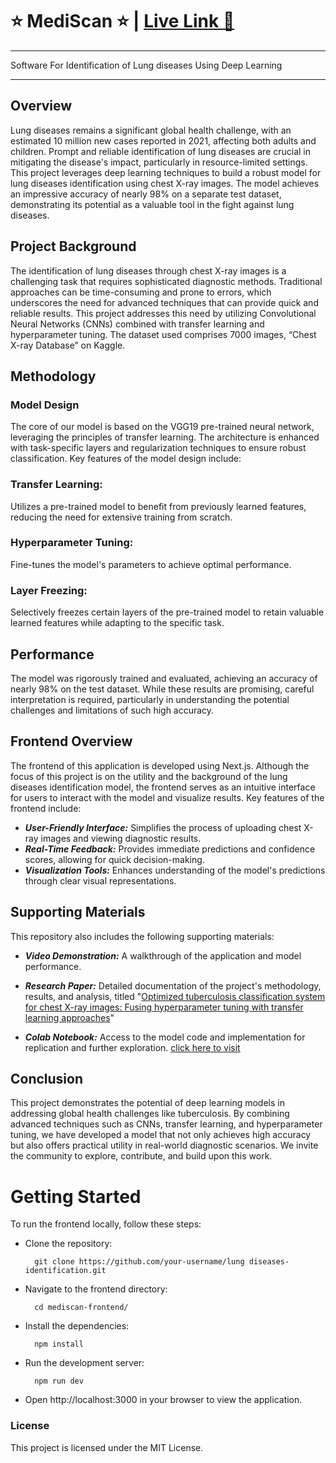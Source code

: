 # ⭐ MediScan ⭐ | [ Live Link 🚀 ](https://mediscan-frontend.vercel.app/)
***
Software For Identification of Lung diseases Using Deep Learning
***

## Overview
Lung diseases remains a significant global health challenge, with an estimated 10 million new cases reported in 2021, affecting both adults and children. Prompt and reliable identification of lung diseases are crucial in mitigating the disease's impact, particularly in resource-limited settings. This project leverages deep learning techniques to build a robust model for lung diseases identification using chest X-ray images. The model achieves an impressive accuracy of nearly 98% on a separate test dataset, demonstrating its potential as a valuable tool in the fight against lung diseases.

## Project Background
The identification of lung diseases through chest X-ray images is a challenging task that requires sophisticated diagnostic methods. Traditional approaches can be time-consuming and prone to errors, which underscores the need for advanced techniques that can provide quick and reliable results. This project addresses this need by utilizing Convolutional Neural Networks (CNNs) combined with transfer learning and hyperparameter tuning. The dataset used comprises 7000 images, “Chest X-ray Database” on Kaggle.

## Methodology
### Model Design
The core of our model is based on the VGG19 pre-trained neural network, leveraging the principles of transfer learning. The architecture is enhanced with task-specific layers and regularization techniques to ensure robust classification. Key features of the model design include:

### Transfer Learning: 
Utilizes a pre-trained model to benefit from previously learned features, reducing the need for extensive training from scratch.
### Hyperparameter Tuning: 
Fine-tunes the model's parameters to achieve optimal performance.
### Layer Freezing: 
Selectively freezes certain layers of the pre-trained model to retain valuable learned features while adapting to the specific task.

## Performance
The model was rigorously trained and evaluated, achieving an accuracy of nearly 98% on the test dataset. While these results are promising, careful interpretation is required, particularly in understanding the potential challenges and limitations of such high accuracy.

## Frontend Overview
The frontend of this application is developed using Next.js. Although the focus of this project is on the utility and the background of the lung diseases identification model, the frontend serves as an intuitive interface for users to interact with the model and visualize results. Key features of the frontend include:

- ___User-Friendly Interface:___ Simplifies the process of uploading chest X-ray images and viewing diagnostic results.
- ___Real-Time Feedback:___ Provides immediate predictions and confidence scores, allowing for quick decision-making.
- ___Visualization Tools:___ Enhances understanding of the model's predictions through clear visual representations.

## Supporting Materials
This repository also includes the following supporting materials:

- ___Video Demonstration:___ A walkthrough of the application and model performance.


- ___Research Paper:___ Detailed documentation of the project's methodology, results, and analysis, titled "[Optimized tuberculosis classification system for chest X-ray images: Fusing hyperparameter tuning with transfer learning approaches](https://onlinelibrary.wiley.com/doi/10.1002/eng2.12906)"
  
- ___Colab Notebook:___ Access to the model code and implementation for replication and further exploration. [click here to visit](https://colab.research.google.com/drive/1C2-Bsngo6XcFNmUCwQpw2dTmJhInSp8h)




## Conclusion
This project demonstrates the potential of deep learning models in addressing global health challenges like tuberculosis. By combining advanced techniques such as CNNs, transfer learning, and hyperparameter tuning, we have developed a model that not only achieves high accuracy but also offers practical utility in real-world diagnostic scenarios. We invite the community to explore, contribute, and build upon this work.


# Getting Started
To run the frontend locally, follow these steps:

- Clone the repository:

        git clone https://github.com/your-username/lung diseases-identification.git

- Navigate to the frontend directory:

        cd mediscan-frontend/

- Install the dependencies:

        npm install

- Run the development server:

        npm run dev

- Open http://localhost:3000 in your browser to view the application.


### License
This project is licensed under the MIT License.


